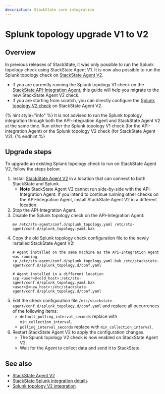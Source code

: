 ```yaml
---
description: StackState core integration
---
```


# Splunk topology upgrade V1 to V2

## Overview

In previous releases of StackState, it was only possible to run the Splunk topology check using StackState Agent V1. It is now also possible to run the Splunk topology check on [StackState Agent V2](/setup/agent/about-stackstate-agent.md). 

* If you are currently running the Splunk topology V1 check on the [StackState API-Integration Agent](/stackpacks/integrations/api-integration.md), this guide will help you migrate to the new StackState Agent V2 check.
* If you are starting from scratch, you can directly configure the [Splunk topology V2 check](/stackpacks/integrations/splunk/splunk_topology_v2.md) on StackState Agent V2.

{% hint style="info" %}
It is not advised to run the Splunk topology integration through both the API-integration Agent and StackState Agent V2 at the same time. Run either the Splunk topology V1 check (for the API-integration Agent) or the Splunk topology V2 check (for StackState Agent V2). 
{% endhint %}

## Upgrade steps

To upgrade an existing Splunk topology check to run on StackState Agent V2, follow the steps below:

1. Install [StackState Agent V2](/setup/agent/about-stackstate-agent.md) in a location that can connect to both StackState and Splunk.
   - **Note** StackState Agent V2 cannot run side-by-side with the API Integration Agent. If you intend to continue running other checks on the API-Integration Agent, install StackState Agent V2 in a different location.
2. Stop the API-Integration Agent.
3. Disable the Splunk topology check on the API-Integration Agent:
   ```
   mv /etc/sts-agent/conf.d/splunk_topology.yaml /etc/sts-agent/conf.d/splunk_topology.yaml.bak
   ```
4. Copy the old Splunk topology check configuration file to the newly installed StackState Agent V2:
   ```
   # Agent installed on the same machine as the API-Integration Agent was running 
   cp /etc/sts-agent/conf.d/splunk_topology.yaml.bak /etc/stackstate-agent/conf.d/splunk_topology.d/conf.yaml
   
   # Agent installed in a different location
   scp <user>@<old_host>:/etc/sts-agent/conf.d/splunk_topology.yaml.bak <user>@<new_host>:/etc/stackstate-agent/conf.d/splunk_topology.d/conf.yaml
   ```
5. Edit the check configuration file `/etc/stackstate-agent/conf.d/splunk_topology.d/conf.yaml` and replace all occurrences of the following items:
   - `default_polling_interval_seconds` replace with `min_collection_interval`.
   - `polling_interval_seconds` replace with `min_collection_interval`.
6. Restart StackState Agent V2 to apply the configuration changes.
   - The Splunk topology V2 check is now enabled on StackState Agent V2.
   - Wait for the Agent to collect data and send it to StackState.

## See also

* [StackState Agent V2](/setup/agent/about-stackstate-agent.md)
* [StackState Splunk integration details](/stackpacks/integrations/splunk/splunk_stackpack.md)
* [Splunk topology V2 integration](/stackpacks/integrations/splunk/splunk_topology_v2.md)